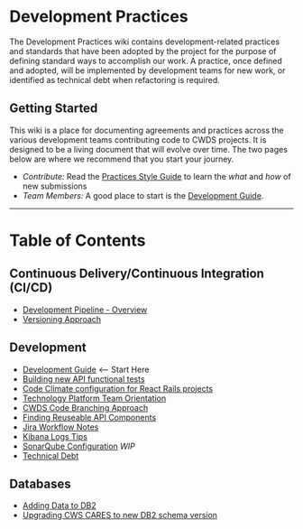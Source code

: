# Development Practices
The Development Practices wiki contains development-related practices and standards that have been adopted by the project for the purpose of defining standard ways to accomplish our work. A practice, once defined and adopted, will be implemented by development teams for new work, or identified as technical debt when refactoring is required.

## Getting Started
This wiki is a place for documenting agreements and practices across the various development teams contributing code to CWDS projects. It is designed to be a living document that will evolve over time. The two pages below are where we recommend that you start your journey.
   * *Contribute:* Read the [Practices Style Guide](doc/practice-style-guide.md) to learn the _what_ and _how_ of new submissions
   * *Team Members:* A good place to start is the [Development Guide](dev-guide.md).

-----
# Table of Contents
## Continuous Delivery/Continuous Integration (CI/CD)
  * [Development Pipeline - Overview](cicd/pipeline.md)
  * [Versioning Approach](cicd/artifact-versioning.md)

## Development
  * [Development Guide](dev-guide.md) <-- Start Here
  * [Building new API functional tests](dev/new-api-functional-tests.md)
  * [Code Climate configuration for React Rails projects](dev/code-climate-cfg-rails.md)
  * [Technology Platform Team Orientation](dev/Technology-Platform-Team-Orientation.md)
  * [CWDS Code Branching Approach](dev/cwds-code-branching.md)
  * [Finding Reuseable API Components](dev/reusable-api-comp.md)
  * [Jira Workflow Notes](dev/jira-workflow.md)
  * [Kibana Logs Tips](dev/kibana-logs-tips.md)
  * [SonarQube Configuration](dev/sonarqube-cfg.md) *WIP*
  * [Technical Debt](dev/tech-debt.md)

## Databases
  * [Adding Data to DB2](add-data-to-db2.md)
  * [Upgrading CWS CARES to new DB2 schema version](db/cwscms-upgrades.md)
